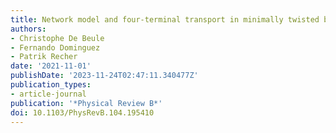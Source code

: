 ```yaml
---
title: Network model and four-terminal transport in minimally twisted bilayer graphene
authors:
- Christophe De Beule
- Fernando Dominguez
- Patrik Recher
date: '2021-11-01'
publishDate: '2023-11-24T02:47:11.340477Z'
publication_types:
- article-journal
publication: '*Physical Review B*'
doi: 10.1103/PhysRevB.104.195410
---
```

